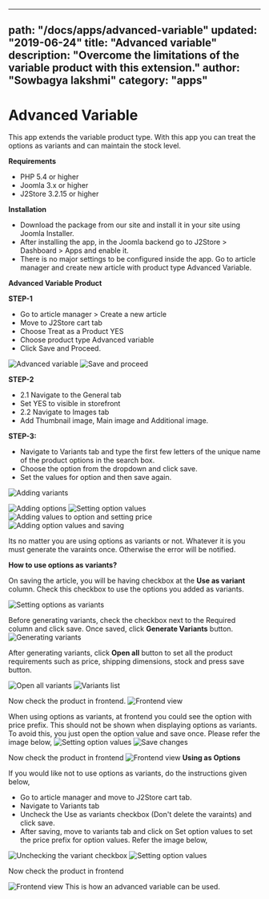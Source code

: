 
---
path: "/docs/apps/advanced-variable"
updated: "2019-06-24"
title: "Advanced variable"
description: "Overcome the limitations of the variable product with this extension."
author: "Sowbagya lakshmi"
category: "apps"
---
# Advanced Variable
This app extends the variable product type. With this app you can treat the options as variants and can maintain the stock level.

**Requirements**

- PHP 5.4 or higher
- Joomla 3.x or higher
- J2Store 3.2.15 or higher

**Installation**

- Download the package from our site and install it in your site using Joomla Installer.
- After installing the app, in the Joomla backend go to J2Store > Dashboard > Apps and enable it.
- There is no major settings to be configured inside the app. Go to article manager and create new article with product type Advanced Variable.

**Advanced Variable Product**

**STEP-1**

- Go to article manager > Create a new article
- Move to J2Store cart tab
- Choose Treat as a Product YES
- Choose product type Advanced variable
- Click Save and Proceed.

![Advanced variable](../../images/apps/advanced-variable/adv_variable_product.png)
![Save and proceed](../../images/apps/advanced-variable/adv_variable_product-_save.png)

**STEP-2**

- 2\.1 Navigate to the General tab
- Set YES to visible in storefront
- 2\.2 Navigate to Images tab
- Add Thumbnail image, Main image and Additional image.

**STEP-3:**

- Navigate to Variants tab and type the first few letters of the unique name of the product options in the search box.
- Choose the option from the dropdown and click save.
- Set the values for option and then save again.

![Adding variants](../../images/apps/advanced-variable/adv_variable_variants.png)

![Adding options](../../images/apps/advanced-variable/adv_variable_var_add_opti.png)
![Setting option values](../../images/apps/advanced-variable/adv_variable_set_opt_val.png)
![Adding values to option and setting price](../../images/apps/advanced-variable/adv_variable_add_opt_price.png)
![Adding option values and saving](../../images/apps/advanced-variable/adv_variable_save_opt_prices.png)

Its no matter you are using options as variants or not. Whatever it is you must generate the varaints once. Otherwise the error will be notified.

**How to use options as variants?**

On saving the article, you will be having checkbox at the **Use as variant** column. Check this checkbox to use the options you added as variants.

![Setting options as variants](../../images/apps/advanced-variable/adv_variable_set_as_vari.png)


Before generating variants, check the checkbox next to the Required column and click save. Once saved, click **Generate Variants** button.
![Generating variants](../../images/apps/advanced-variable/adv_variable_gen_variants.png)

After generating variants, click **Open all** button to set all the product requirements such as price, shipping dimensions, stock and press save button.

![Open all variants](../../images/apps/advanced-variable/adv_variable_openall.png)
![Variants list](../../images/apps/advanced-variable/adv_variable_var_list.png)

Now check the product in frontend.
![Frontend view](../../images/apps/advanced-variable/adv_variable_frontend.png)

When using options as variants, at frontend you could see the option with price prefix. This should not be shown when displaying options as variants. To avoid this, you just open the option value and save once. Please refer the image below,
![Setting option values](../../images/apps/advanced-variable/adv_variable_set_option_values.png)
![Save changes](../../images/apps/advanced-variable/adv_variable_save_changes.png)

Now check the product in frontend
![Frontend view](../../images/apps/advanced-variable/adv_variable_front.png)
**Using as Options**

If you would like not to use options as variants, do the instructions given below,

- Go to article manager and move to J2Store cart tab.
- Navigate to Variants tab
- Uncheck the Use as variants checkbox (Don't delete the varaints) and click save.
- After saving, move to variants tab and click on Set option values to set the price prefix for option values. Refer the image below,

![Unchecking the variant checkbox](../../images/apps/advanced-variable/adv_variable_uncheck_vari_checkbox.png)
![Setting option values](../../images/apps/advanced-variable/adv_variable_setting_opt_val.png)

Now check the product in frontend

![Frontend view](../../images/apps/advanced-variable/adv_variable_frontview.png)
This is how an advanced variable can be used.




